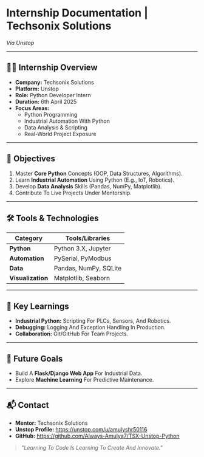 # **Internship Documentation | Techsonix Solutions**  
*Via Unstop*  

---

## **👨‍💻 Internship Overview**  
- **Company:** Techsonix Solutions  
- **Platform:** Unstop  
- **Role:** Python Developer Intern  
- **Duration:** 6th April 2025
- **Focus Areas:**  
  - Python Programming  
  - Industrial Automation With Python  
  - Data Analysis & Scripting  
  - Real-World Project Exposure  

---

## **📌 Objectives**  
1. Master **Core Python** Concepts (OOP, Data Structures, Algorithms).  
2. Learn **Industrial Automation** Using Python (E.g., IoT, Robotics).  
3. Develop **Data Analysis** Skills (Pandas, NumPy, Matplotlib).  
4. Contribute To Live Projects Under Mentorship.  

---


## **🛠️ Tools & Technologies**  
| Category       | Tools/Libraries |  
|----------------|-----------------|  
| **Python**     | Python 3.X, Jupyter |  
| **Automation** | PySerial, PyModbus |  
| **Data**       | Pandas, NumPy, SQLite |  
| **Visualization** | Matplotlib, Seaborn |  

---

## **📝 Key Learnings**  
- **Industrial Python:** Scripting For PLCs, Sensors, And Robotics.  
- **Debugging:** Logging And Exception Handling In Production.  
- **Collaboration:** Git/GitHub For Team Projects.  

---

## **🚀 Future Goals**  
- Build A **Flask/Django Web App** For Industrial Data.  
- Explore **Machine Learning** For Predictive Maintenance.  

---

## **📬 Contact**  
- **Mentor:** Techsonix Solutions
- **Unstop Profile:** https://unstop.com/u/amulyshr50116 
- **GitHub:** https://github.com/Always-Amulya7/TSX-Unstop-Python 

> *"Learning To Code Is Learning To Create And Innovate."*  